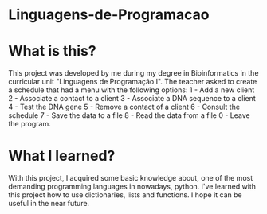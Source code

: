 # Linguagens-de-Programacao

# What is this?
This project was developed by me during my degree in Bioinformatics in the curricular unit "Linguagens de Programação I". 
The teacher asked to create a schedule that had a menu with the following options:
    1 - Add a new client
    2 - Associate a contact to a client
    3 - Associate a DNA sequence to a client
    4 - Test the DNA gene
    5 - Remove a contact of a client
    6 - Consult the schedule
    7 - Save the data to a file
    8 - Read the data from a file
    0 - Leave the program. 

# What I learned?
With this project, I acquired some basic knowledge about, one of the most demanding programming languages 
in nowadays, python. I've learned with this project how to use dictionaries, lists and functions. 
I hope it can be useful in the near future.
